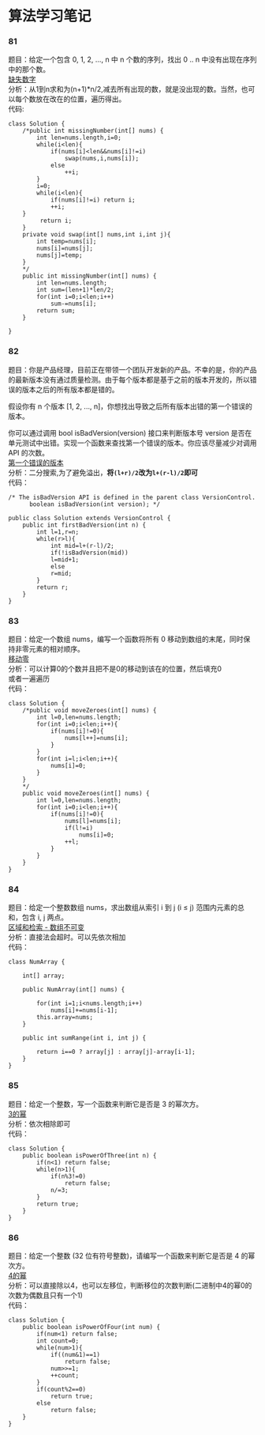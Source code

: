 # 算法学习笔记

### 81
题目：给定一个包含 0, 1, 2, ..., n 中 n 个数的序列，找出 0 .. n 中没有出现在序列中的那个数。  
[缺失数字](https://leetcode-cn.com/problems/missing-number/description/)  
分析：从1到n求和为(n+1)*n/2,减去所有出现的数，就是没出现的数。当然，也可以每个数放在改在的位置，遍历得出。  
代码:
~~~
class Solution {
    /*public int missingNumber(int[] nums) {
        int len=nums.length,i=0;
        while(i<len){
            if(nums[i]<len&&nums[i]!=i)
                swap(nums,i,nums[i]);
            else
                ++i;
        }
        i=0;
        while(i<len){
            if(nums[i]!=i) return i;
            ++i;
    }
         return i;
    }
    private void swap(int[] nums,int i,int j){
        int temp=nums[i];
        nums[i]=nums[j];
        nums[j]=temp;
    }
    */
    public int missingNumber(int[] nums) {
        int len=nums.length;
        int sum=(len+1)*len/2;
        for(int i=0;i<len;i++)
            sum-=nums[i];
        return sum;
    }
    
}
~~~

### 82
题目：你是产品经理，目前正在带领一个团队开发新的产品。不幸的是，你的产品的最新版本没有通过质量检测。由于每个版本都是基于之前的版本开发的，所以错误的版本之后的所有版本都是错的。

假设你有 n 个版本 [1, 2, ..., n]，你想找出导致之后所有版本出错的第一个错误的版本。

你可以通过调用 bool isBadVersion(version) 接口来判断版本号 version 是否在单元测试中出错。实现一个函数来查找第一个错误的版本。你应该尽量减少对调用 API 的次数。  
[ 第一个错误的版本](https://leetcode-cn.com/problems/first-bad-version/description/)    
分析：二分搜索,为了避免溢出，**将`(l+r)/2`改为`l+(r-l)/2`即可**  
代码：
~~~
/* The isBadVersion API is defined in the parent class VersionControl.
      boolean isBadVersion(int version); */

public class Solution extends VersionControl {
    public int firstBadVersion(int n) {
        int l=1,r=n;
        while(r>l){
            int mid=l+(r-l)/2;
            if(!isBadVersion(mid))
            l=mid+1;
            else
            r=mid;
        }
        return r;
    }
}
~~~

### 83
题目：给定一个数组 nums，编写一个函数将所有 0 移动到数组的末尾，同时保持非零元素的相对顺序。  
[移动零](https://leetcode-cn.com/problems/move-zeroes/description/)  
分析：可以计算0的个数并且把不是0的移动到该在的位置，然后填充0  
或者一遍遍历  
代码：
~~~
class Solution {
    /*public void moveZeroes(int[] nums) {
        int l=0,len=nums.length;
        for(int i=0;i<len;i++){
            if(nums[i]!=0){
                nums[l++]=nums[i];
            }
        }
        for(int i=l;i<len;i++){
            nums[i]=0;
        }
    }
    */
    public void moveZeroes(int[] nums) {
        int l=0,len=nums.length;
        for(int i=0;i<len;i++){
            if(nums[i]!=0){
                nums[l]=nums[i];
                if(l!=i)
                    nums[i]=0;
                ++l;
            }
        }
    }
}
~~~

### 84
题目：给定一个整数数组  nums，求出数组从索引 i 到 j  (i ≤ j) 范围内元素的总和，包含 i,  j 两点。  
[区域和检索 - 数组不可变](https://leetcode-cn.com/problems/range-sum-query-immutable/description/)  
分析：直接法会超时。可以先依次相加  
代码：
~~~
class NumArray {
    
    int[] array;

    public NumArray(int[] nums) {
        
        for(int i=1;i<nums.length;i++)
            nums[i]+=nums[i-1];
        this.array=nums;
    }
    
    public int sumRange(int i, int j) {
        
        return i==0 ? array[j] : array[j]-array[i-1];
    }
}
~~~


### 85
题目：给定一个整数，写一个函数来判断它是否是 3 的幂次方。  
[3的幂](https://leetcode-cn.com/problems/power-of-three/description/)  
分析：依次相除即可  
代码：
~~~
class Solution {
    public boolean isPowerOfThree(int n) {
        if(n<1) return false;
        while(n>1){
            if(n%3!=0)
                return false;
            n/=3;
        }
        return true;
    }
}
~~~

### 86
题目：给定一个整数 (32 位有符号整数)，请编写一个函数来判断它是否是 4 的幂次方。  
[4的幂](https://leetcode-cn.com/problems/range-sum-query-immutable/description/)  
分析：可以直接除以4，也可以左移位，判断移位的次数判断(二进制中4的幂0的次数为偶数且只有一个1)  
代码：
~~~
class Solution {
    public boolean isPowerOfFour(int num) {
        if(num<1) return false;
        int count=0;
        while(num>1){
            if((num&1)==1)
                return false;
            num>>=1;
            ++count;
        }
        if(count%2==0)
            return true;
        else 
            return false;
    }
}
~~~

  
